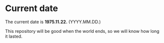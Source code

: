 # Current date

The current date is **1975.11.22.** (YYYY.MM.DD.)

This repository will be good when the world ends, so we will know how long it lasted.